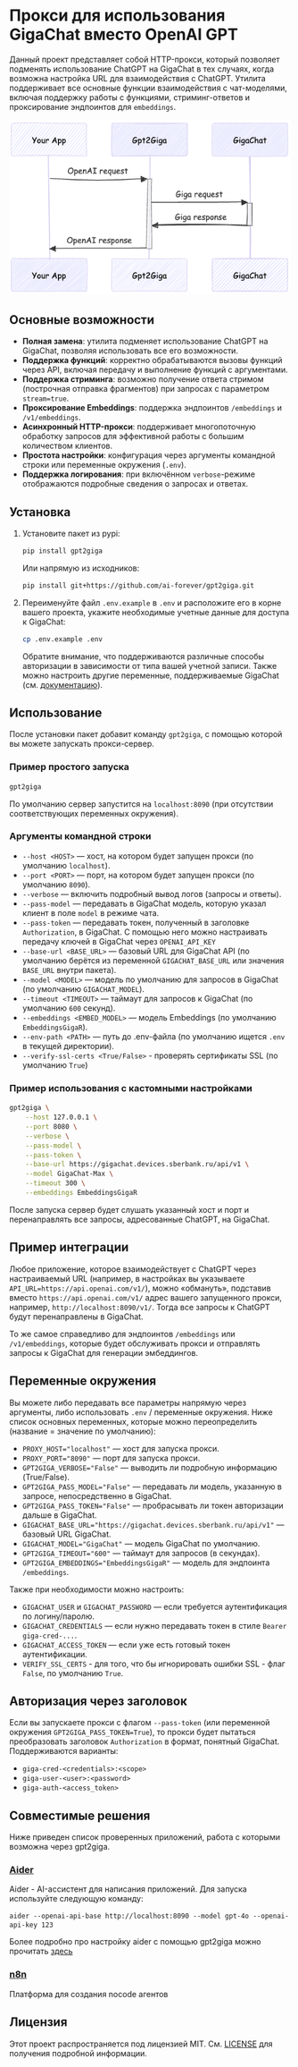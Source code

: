 # Прокси для использования GigaChat вместо OpenAI GPT

Данный проект представляет собой HTTP-прокси, который позволяет подменять использование ChatGPT на GigaChat в тех случаях, когда возможна настройка URL для взаимодействия с ChatGPT. Утилита поддерживает все основные функции взаимодействия с чат-моделями, включая поддержку работы с функциями, стриминг-ответов и проксирование эндпоинтов для `embeddings`.

![alt text](image.png)

## Основные возможности

- **Полная замена**: утилита подменяет использование ChatGPT на GigaChat, позволяя использовать все его возможности.
- **Поддержка функций**: корректно обрабатываются вызовы функций через API, включая передачу и выполнение функций с аргументами.
- **Поддержка стриминга**: возможно получение ответа стримом (построчная отправка фрагментов) при запросах с параметром `stream=true`.
- **Проксирование Embeddings**: поддержка эндпоинтов `/embeddings` и `/v1/embeddings`.
- **Асинхронный HTTP-прокси**: поддерживает многопоточную обработку запросов для эффективной работы с большим количеством клиентов.
- **Простота настройки**: конфигурация через аргументы командной строки или переменные окружения (`.env`).
- **Поддержка логирования**: при включённом `verbose`-режиме отображаются подробные сведения о запросах и ответах.

## Установка

1. Установите пакет из pypi:
   ```bash
   pip install gpt2giga
   ```
   Или напрямую из исходников:
   ```bash
   pip install git+https://github.com/ai-forever/gpt2giga.git
   ```

2. Переименуйте файл `.env.example` в `.env` и расположите его в корне вашего проекта, укажите необходимые учетные данные для доступа к GigaChat:
   ```bash
   cp .env.example .env
   ```
   Обратите внимание, что поддерживаются различные способы авторизации в зависимости от типа вашей учетной записи.
   Также можно настроить другие переменные, поддерживаемые GigaChat (см. [документацию](https://github.com/ai-forever/gigachat)).

## Использование

После установки пакет добавит команду `gpt2giga`, с помощью которой вы можете запускать прокси-сервер.

### Пример простого запуска

```bash
gpt2giga
```
По умолчанию сервер запустится на `localhost:8090` (при отсутствии соответствующих переменных окружения).

### Аргументы командной строки

- `--host <HOST>` — хост, на котором будет запущен прокси (по умолчанию `localhost`).
- `--port <PORT>` — порт, на котором будет запущен прокси (по умолчанию `8090`).
- `--verbose` — включить подробный вывод логов (запросы и ответы).
- `--pass-model` — передавать в GigaChat модель, которую указал клиент в поле `model` в режиме чата.
- `--pass-token` — передавать токен, полученный в заголовке `Authorization`, в GigaChat. С помощью него можно настраивать передачу ключей в GigaChat через `OPENAI_API_KEY`
- `--base-url <BASE_URL>` — базовый URL для GigaChat API (по умолчанию берётся из переменной `GIGACHAT_BASE_URL` или значения `BASE_URL` внутри пакета).
- `--model <MODEL>` — модель по умолчанию для запросов в GigaChat (по умолчанию `GIGACHAT_MODEL`).
- `--timeout <TIMEOUT>` — таймаут для запросов к GigaChat (по умолчанию `600` секунд).
- `--embeddings <EMBED_MODEL>` — модель Embeddings (по умолчанию `EmbeddingsGigaR`).
- `--env-path <PATH>` — путь до .env-файла (по умолчанию ищется `.env` в текущей директории).
- `--verify-ssl-certs <True/False>` - проверять сертификаты SSL (по умолчанию `True`)

### Пример использования с кастомными настройками

```bash
gpt2giga \
    --host 127.0.0.1 \
    --port 8080 \
    --verbose \
    --pass-model \
    --pass-token \
    --base-url https://gigachat.devices.sberbank.ru/api/v1 \
    --model GigaChat-Max \
    --timeout 300 \
    --embeddings EmbeddingsGigaR
```

После запуска сервер будет слушать указанный хост и порт и перенаправлять все запросы, адресованные ChatGPT, на GigaChat.

## Пример интеграции

Любое приложение, которое взаимодействует с ChatGPT через настраиваемый URL (например, в настройках вы указываете `API_URL=https://api.openai.com/v1/`), можно «обмануть», подставив вместо `https://api.openai.com/v1/` адрес вашего запущенного прокси, например, `http://localhost:8090/v1/`. Тогда все запросы к ChatGPT будут перенаправлены в GigaChat.

То же самое справедливо для эндпоинтов `/embeddings` или `/v1/embeddings`, которые будет обслуживать прокси и отправлять запросы к GigaChat для генерации эмбеддингов.

## Переменные окружения

Вы можете либо передавать все параметры напрямую через аргументы, либо использовать `.env` / переменные окружения. Ниже список основных переменных, которые можно переопределить (название = значение по умолчанию):

- `PROXY_HOST="localhost"` — хост для запуска прокси.
- `PROXY_PORT="8090"` — порт для запуска прокси.
- `GPT2GIGA_VERBOSE="False"` — выводить ли подробную информацию (True/False).
- `GPT2GIGA_PASS_MODEL="False"` — передавать ли модель, указанную в запросе, непосредственно в GigaChat.
- `GPT2GIGA_PASS_TOKEN="False"` — пробрасывать ли токен авторизации дальше в GigaChat.
- `GIGACHAT_BASE_URL="https://gigachat.devices.sberbank.ru/api/v1"` — базовый URL GigaChat.
- `GIGACHAT_MODEL="GigaChat"` — модель GigaChat по умолчанию.
- `GPT2GIGA_TIMEOUT="600"` — таймаут для запросов (в секундах).
- `GPT2GIGA_EMBEDDINGS="EmbeddingsGigaR"` — модель для эндпоинта `/embeddings`.

Также при необходимости можно настроить:

- `GIGACHAT_USER` и `GIGACHAT_PASSWORD` — если требуется аутентификация по логину/паролю.
- `GIGACHAT_CREDENTIALS` — если нужно передавать токен в стиле `Bearer giga-cred-...`.
- `GIGACHAT_ACCESS_TOKEN` — если уже есть готовый токен аутентификации.
- `VERIFY_SSL_CERTS` - для того, что бы игнорировать ошибки SSL - флаг `False`, по умолчанию `True`.

## Авторизация через заголовок

Если вы запускаете прокси с флагом `--pass-token` (или переменной окружения `GPT2GIGA_PASS_TOKEN=True`), то прокси будет пытаться преобразовать заголовок `Authorization` в формат, понятный GigaChat.  
Поддерживаются варианты:

- `giga-cred-<credentials>:<scope>`
- `giga-user-<user>:<password>`
- `giga-auth-<access_token>`

## Совместимые решения
Ниже приведен список проверенных приложений, работа с которыми возможна через gpt2giga.

### [Aider](https://aider.chat/)
Aider - AI-ассистент для написания приложений. Для запуска используйте следующую команду:
```
aider --openai-api-base http://localhost:8090 --model gpt-4o --openai-api-key 123
```

Более подробно про настройку aider с помощью gpt2giga можно прочитать [здесь](integrations/aider/README.md)

### [n8n](https://n8n.io/)
Платформа для создания nocode агентов

## Лицензия

Этот проект распространяется под лицензией MIT. См. [LICENSE](LICENSE) для получения подробной информации.
